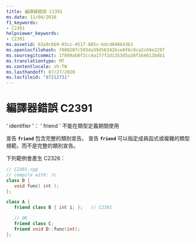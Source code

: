```yaml
---
title: 編譯器錯誤 C2391
ms.date: 11/04/2016
f1_keywords:
- C2391
helpviewer_keywords:
- C2391
ms.assetid: 63a9c6b9-03cc-4517-885c-bdcd048643b3
ms.openlocfilehash: f000287c5934a39d56342bce0f6c9ca2c69e2297
ms.sourcegitcommit: 1f009ab0f2cc4a177f2d1353d5a38f164612bdb1
ms.translationtype: MT
ms.contentlocale: zh-TW
ms.lasthandoff: 07/27/2020
ms.locfileid: "87212731"
---
```

# <a name="compiler-error-c2391"></a>編譯器錯誤 C2391

' identifier '： ' friend ' 不能在類型定義期間使用

宣告 **`friend`** 包含完整的類別宣告。 宣告 **`friend`** 可以指定成員函式或複雜的類型規範，而不是完整的類別宣告。

下列範例會產生 C2326：

```cpp
// C2391.cpp
// compile with: /c
class D {
   void func( int );
};

class A {
   friend class B { int i; };   // C2391

   // OK
   friend class C;
   friend void D::func(int);
};
```
